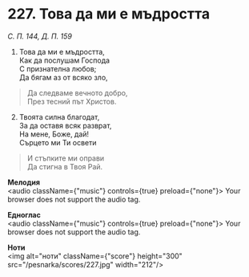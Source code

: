 # 227. Това да ми е мъдростта

_С. П. 144, Д. П. 159_

1. Това да ми е мъдростта,  
Как да послушам Господа  
С признателна любов;  
Да бягам аз от всяко зло,  

> Да следваме вечното добро,  
> През тесний път Христов.  

2. Твоята силна благодат,  
За да оставя всяк разврат,  
На мене, Боже, дай!  
Сърцето ми Ти освети  

> И стъпките ми оправи  
> Да стигна в Твоя Рай.

**Мелодия**  
<audio className={"music"} controls={true} preload={"none"}>
    <source src="/pesnarka/mp3/227.mp3" type="audio/mpeg"/>
    Your browser does not support the audio tag.
</audio>

**Едноглас**  
<audio className={"music"} controls={true} preload={"none"}>
    <source src="/pesnarka/transp/227.mp3" type="audio/mpeg"/>
    Your browser does not support the audio tag.
</audio>

**Ноти**  
<img alt="ноти" className={"score"} height="300" src="/pesnarka/scores/227.jpg" width="212"/>
